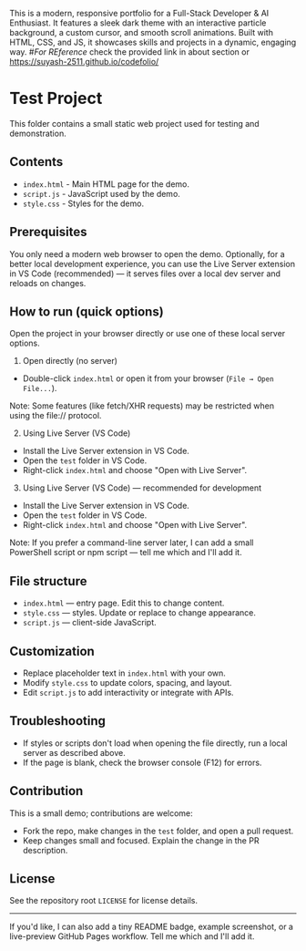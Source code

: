 This is a modern, responsive portfolio for a Full-Stack Developer & AI Enthusiast. It features a sleek dark theme with an interactive particle background, a custom cursor, and smooth scroll animations. Built with HTML, CSS, and JS, it showcases skills and projects in a dynamic, engaging way.
#*For REference*
check the provided link in about section
or https://suyash-2511.github.io/codefolio/
# Test Project

This folder contains a small static web project used for testing and demonstration.

## Contents

- `index.html` - Main HTML page for the demo.
- `script.js` - JavaScript used by the demo.
- `style.css` - Styles for the demo.

## Prerequisites

You only need a modern web browser to open the demo. Optionally, for a better local development experience, you can use the Live Server extension in VS Code (recommended) — it serves files over a local dev server and reloads on changes.

## How to run (quick options)

Open the project in your browser directly or use one of these local server options.

1) Open directly (no server)

 - Double-click `index.html` or open it from your browser (`File → Open File...`).

 Note: Some features (like fetch/XHR requests) may be restricted when using the file:// protocol.

2) Using Live Server (VS Code)

 - Install the Live Server extension in VS Code.
 - Open the `test` folder in VS Code.
 - Right-click `index.html` and choose "Open with Live Server".

3) Using Live Server (VS Code) — recommended for development

 - Install the Live Server extension in VS Code.
 - Open the `test` folder in VS Code.
 - Right-click `index.html` and choose "Open with Live Server".

Note: If you prefer a command-line server later, I can add a small PowerShell script or npm script — tell me which and I'll add it.

## File structure

 - `index.html` — entry page. Edit this to change content.
 - `style.css` — styles. Update or replace to change appearance.
 - `script.js` — client-side JavaScript.

## Customization

- Replace placeholder text in `index.html` with your own.
- Modify `style.css` to update colors, spacing, and layout.
- Edit `script.js` to add interactivity or integrate with APIs.

## Troubleshooting

- If styles or scripts don't load when opening the file directly, run a local server as described above.
- If the page is blank, check the browser console (F12) for errors.

## Contribution

This is a small demo; contributions are welcome:

- Fork the repo, make changes in the `test` folder, and open a pull request.
- Keep changes small and focused. Explain the change in the PR description.

## License

See the repository root `LICENSE` for license details.

---

If you'd like, I can also add a tiny README badge, example screenshot, or a live-preview GitHub Pages workflow. Tell me which and I'll add it.

